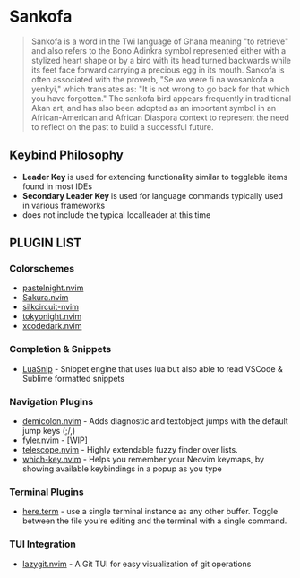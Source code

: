# Sankofa
> Sankofa is a word in the Twi language of Ghana meaning "to retrieve" and also refers to the Bono Adinkra symbol represented either with a stylized heart shape or by a bird with its head turned backwards while its feet face forward carrying a precious egg in its mouth. Sankofa is often associated with the proverb, "Se wo were fi na wosankofa a yenkyi," which translates as: "It is not wrong to go back for that which you have forgotten." The sankofa bird appears frequently in traditional Akan art, and has also been adopted as an important symbol in an African-American and African Diaspora context to represent the need to reflect on the past to build a successful future.

## Keybind Philosophy
- __Leader Key <Space>__ is used for extending functionality similar to togglable items
  found in most IDEs
- __Secondary Leader Key <Space><Space>__ is used for language commands typically used in various
  frameworks
- does not include the typical localleader at this time


## PLUGIN LIST

### Colorschemes
- [pastelnight.nvim](https://github.com/pauchiner/pastelnight.nvim)
- [Sakura.nvim](https://github.com/numToStr/Sakura.nvim)
- [silkcircuit-nvim](https://github.com/hyperb1iss/silkcircuit-nvim)
- [tokyonight.nvim](https://github.com/folke/tokyonight.nvim)
- [xcodedark.nvim](https://github.com/V4N1LLA-1CE/xcodedark.nvim)

### Completion & Snippets
- [LuaSnip](https://github.com/L3MON4D3/LuaSnip) - Snippet engine that uses lua but also able to read VSCode & Sublime formatted snippets

### Navigation Plugins
- [demicolon.nvim](https://github.com/mawkler/demicolon.nvim) - Adds diagnostic and textobject jumps with the default jump keys (;/,)
- [fyler.nvim](https://github.com/A7Lavinraj/fyler.nvim) - [WIP]
- [telescope.nvim](https://github.com/nvim-telescope/telescope.nvim) - Highly extendable fuzzy finder over lists.
- [which-key.nvim](https://github.com/folke/which-key.nvim) - Helps you remember your Neovim keymaps, by showing available keybindings in a popup as you type


### Terminal Plugins
- [here.term](https://github.com/jaimecgomezz/here.term) - use a single terminal instance as any other buffer. Toggle between the file you're editing and the terminal with a single command.

### TUI Integration
- [lazygit.nvim](https://github.com/kdheepak/lazygit.nvim) - A Git TUI for easy visualization of git operations
